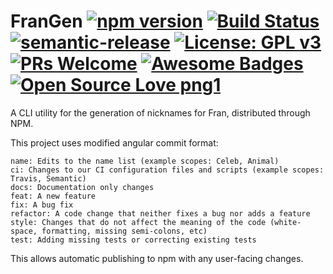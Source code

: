# FranGen [![npm version](https://badge.fury.io/js/frangen.svg)](https://badge.fury.io/js/frangen)  [![Build Status](https://travis-ci.org/dave2406/FranGen.svg?branch=master)](https://travis-ci.org/dave2406/FranGen)   [![semantic-release](https://img.shields.io/badge/%20%20%F0%9F%93%A6%F0%9F%9A%80-semantic--release-e10079.svg)](https://github.com/semantic-release/semantic-release) [![License: GPL v3](https://img.shields.io/badge/License-GPLv3-blue.svg)](https://www.gnu.org/licenses/gpl-3.0) [![PRs Welcome](https://img.shields.io/badge/PRs-welcome-brightgreen.svg?style=flat-square)](http://makeapullrequest.com) [![Awesome Badges](https://img.shields.io/badge/badges-awesome-green.svg)](https://github.com/Naereen/badges) [![Open Source Love png1](https://badges.frapsoft.com/os/v1/open-source.png?v=103)](https://github.com/ellerbrock/open-source-badges/)
A CLI utility for the generation of nicknames for Fran, distributed through NPM.

This project uses modified angular commit format:

    name: Edits to the name list (example scopes: Celeb, Animal)
    ci: Changes to our CI configuration files and scripts (example scopes: Travis, Semantic)
    docs: Documentation only changes
    feat: A new feature
    fix: A bug fix
    refactor: A code change that neither fixes a bug nor adds a feature
    style: Changes that do not affect the meaning of the code (white-space, formatting, missing semi-colons, etc)
    test: Adding missing tests or correcting existing tests

This allows automatic publishing to npm with any user-facing changes.
